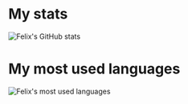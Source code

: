 # My stats
![Felix's GitHub stats](https://github-readme-stats.vercel.app/api?username=filtitov2001&bg_color=30,e96443,904e95,481677&title_color=ffcdf0&text_color=ffcdf0&hide_border=true&card_width=400&border_radius=15)
# My most used languages
![Felix's most used languages](https://github-readme-stats.vercel.app/api/top-langs/?username=filtitov2001&layout=compact&card_width=450&bg_color=30,e96443,904e95,481677&title_color=ffcdf0&text_color=ffcdf0&border_radius=15&hide_border=true&hide=html,mustache&langs_count=8)


<!--
**filtitov2001/filtitov2001** is a ✨ _special_ ✨ repository because its `README.md` (this file) appears on your GitHub profile.

Here are some ideas to get you started:

- 🔭 I’m currently working on ...
- 🌱 I’m currently learning ...
- 👯 I’m looking to collaborate on ...
- 🤔 I’m looking for help with ...
- 💬 Ask me about ...
- 📫 How to reach me: ...
- 😄 Pronouns: ...
- ⚡ Fun fact: ...
-->
